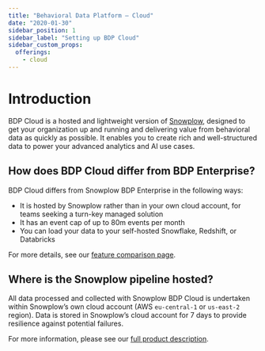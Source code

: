 ```yaml
---
title: "Behavioral Data Platform — Cloud"
date: "2020-01-30"
sidebar_position: 1
sidebar_label: "Setting up BDP Cloud"
sidebar_custom_props:
  offerings:
    - cloud
---
```


# Introduction

BDP Cloud is a hosted and lightweight version of [Snowplow](https://snowplow.io), designed to get your organization up and running and delivering value from behavioral data as quickly as possible. It enables you to create rich and well-structured data to power your advanced analytics and AI use cases.

## How does BDP Cloud differ from BDP Enterprise?
    
BDP Cloud differs from Snowplow BDP Enterprise in the following ways:

- It is hosted by Snowplow rather than in your own cloud account, for teams seeking a turn-key managed solution
- It has an event cap of up to 80m events per month
- You can load your data to your self-hosted Snowflake, Redshift, or Databricks

For more details, see our [feature comparison page](/docs/feature-comparison/index.md).

## Where is the Snowplow pipeline hosted?
    
All data processed and collected with Snowplow BDP Cloud is undertaken within Snowplow’s own cloud account (AWS `eu-central-1` or `us-east-2` region). Data is stored in Snowplow’s cloud account for 7 days to provide resilience against potential failures.

For more information, please see our [full product description](https://snowplow.io/).
